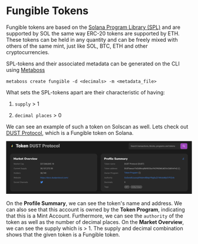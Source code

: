 # Fungible Tokens

Fungible tokens are based on the [Solana Program Library (SPL)](https://spl.solana.com/) and are supported by SOL the same way ERC-20 tokens are supported by ETH. These tokens can be held in any quantity and can be freely mixed with others of the same mint, just like SOL, BTC, ETH and other cryptocurrencies.

SPL-tokens and their associated metadata can be generated on the CLI using [Metaboss](https://metaboss.rs/create.html)

```plaintext
metaboss create fungible -d <decimals> -m <metadata_file>
```

What sets the SPL-tokens apart are their characteristic of having:

1. `supply` &gt; 1
    
2. `decimal places` &gt; 0
    

We can see an example of such a token on Solscan as well. Lets check out [DUST Protocol](https://solscan.io/token/DUSTawucrTsGU8hcqRdHDCbuYhCPADMLM2VcCb8VnFnQ), which is a Fungible token on Solana.

![description](images/token1.png)

On the **Profile Summary**, we can see the token's name and address. We can also see that this account is owned by the **Token Program**, indicating that this is a Mint Account. Furthermore, we can see the `authority` of the token as well as the number of decimal places. On the **Market Overview**, we can see the supply which is &gt; 1. The supply and decimal combination shows that the given token is a Fungible token.
